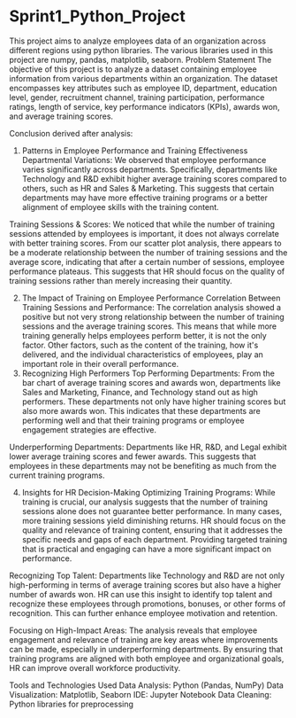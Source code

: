 # Sprint1_Python_Project
This project aims to analyze employees data of an organization across different regions using python libraries. The various libraries used in this project are numpy, pandas, matplotlib, seaborn.
Problem Statement
The objective of this project is to analyze a dataset containing employee information from various departments within an organization. The dataset encompasses key attributes such as employee ID, department, education level, gender, recruitment channel, training participation, performance ratings, length of service, key performance indicators (KPIs), awards won, and average training scores.

Conclusion derived after analysis: 
1. Patterns in Employee Performance and Training Effectiveness
Departmental Variations: We observed that employee performance varies significantly across departments. Specifically, departments like Technology and R&D exhibit higher average training scores compared to others, such as HR and Sales & Marketing. This suggests that certain departments may have more effective training programs or a better alignment of employee skills with the training content.

Training Sessions & Scores: We noticed that while the number of training sessions attended by employees is important, it does not always correlate with better training scores. From our scatter plot analysis, there appears to be a moderate relationship between the number of training sessions and the average score, indicating that after a certain number of sessions, employee performance plateaus. This suggests that HR should focus on the quality of training sessions rather than merely increasing their quantity.

2. The Impact of Training on Employee Performance
Correlation Between Training Sessions and Performance: The correlation analysis showed a positive but not very strong relationship between the number of training sessions and the average training scores. This means that while more training generally helps employees perform better, it is not the only factor. Other factors, such as the content of the training, how it's delivered, and the individual characteristics of employees, play an important role in their overall performance.
3. Recognizing High Performers
Top Performing Departments: From the bar chart of average training scores and awards won, departments like Sales and Marketing, Finance, and Technology stand out as high performers. These departments not only have higher training scores but also more awards won. This indicates that these departments are performing well and that their training programs or employee engagement strategies are effective.

Underperforming Departments: Departments like HR, R&D, and Legal exhibit lower average training scores and fewer awards. This suggests that employees in these departments may not be benefiting as much from the current training programs.

4. Insights for HR Decision-Making
Optimizing Training Programs: While training is crucial, our analysis suggests that the number of training sessions alone does not guarantee better performance. In many cases, more training sessions yield diminishing returns. HR should focus on the quality and relevance of training content, ensuring that it addresses the specific needs and gaps of each department. Providing targeted training that is practical and engaging can have a more significant impact on performance.

Recognizing Top Talent: Departments like Technology and R&D are not only high-performing in terms of average training scores but also have a higher number of awards won. HR can use this insight to identify top talent and recognize these employees through promotions, bonuses, or other forms of recognition. This can further enhance employee motivation and retention.

Focusing on High-Impact Areas: The analysis reveals that employee engagement and relevance of training are key areas where improvements can be made, especially in underperforming departments. By ensuring that training programs are aligned with both employee and organizational goals, HR can improve overall workforce productivity.

Tools and Technologies Used
Data Analysis: Python (Pandas, NumPy)
Data Visualization: Matplotlib, Seaborn
IDE: Jupyter Notebook
Data Cleaning: Python libraries for preprocessing
